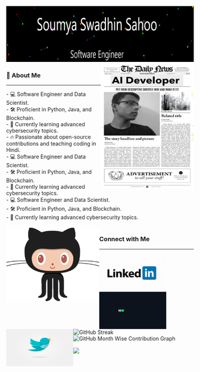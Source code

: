 <img src="./img/ss.png" alt="Image Description" width="1000" height="150">

<img src="./img/i4.JPG" align="right" alt="Image Description" width="250" height="340">


<div><h3> 🌟 About Me </h3>
<hr>
- 💻 Software Engineer and Data Scientist.<br>
- 🛠️ Proficient in Python, Java, and Blockchain.<br>
- 🌱 Currently learning advanced cybersecurity topics.<br>
- 🔥 Passionate about open-source contributions and teaching coding in Hindi.<br>
- 💻 Software Engineer and Data Scientist.<br>
- 🛠️ Proficient in Python, Java, and Blockchain.<br>
- 🌱 Currently learning advanced cybersecurity topics.<br>
- 💻 Software Engineer and Data Scientist.<br>
- 🛠️ Proficient in Python, Java, and Blockchain.<br>
- 🌱 Currently learning advanced cybersecurity topics.<br>
</div>
<!-- <hr> -->
<br>
<img src="./gif/gif_2.gif" alt="Image Description" align="left" width="250" height="200">

<h3> Connect with Me </h3>
<hr>
<img src="./gif/linkedin.gif" alt="Image Description" align="left" width="180" height="100">
<img src="./gif/hackr.gif" alt="Image Description" align="left" width="180" height="100">
<img src="./gif/bird.gif" alt="Image Description" align="left" width="180" height="100">
<!-- <img src="./img/leet.png" alt="Image Description" width="100"> -->

<div align="centre">

  <img src="http://github-readme-streak-stats.herokuapp.com?user=subhash-kr0&theme=nightowl&&ate_format=M%20j%5B%2C%20Y%5D" alt="GitHub Streak" style="flex: 1; width: 330px; height: auto;"/><img src="http://github-profile-summary-cards.vercel.app/api/cards/profile-details?username=subhash-kr0&theme=nightowl" alt="GitHub Month Wise Contribution Graph" style="flex: 1; width: 467px; height: auto;"/>
</div>

  <img src="https://capsule-render.vercel.app/api?type=waving&color=gradient&height=100&section=footer" align="center"/>
